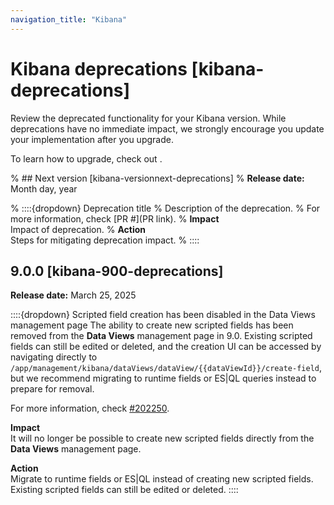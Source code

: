 ```yaml
---
navigation_title: "Kibana"
---
```


# Kibana deprecations [kibana-deprecations]
Review the deprecated functionality for your Kibana version. While deprecations have no immediate impact, we strongly encourage you update your implementation after you upgrade.

To learn how to upgrade, check out <uprade docs>.

% ## Next version [kibana-versionnext-deprecations]
% **Release date:** Month day, year

% ::::{dropdown} Deprecation title
% Description of the deprecation.
% For more information, check [PR #](PR link).
% **Impact**<br> Impact of deprecation. 
% **Action**<br> Steps for mitigating deprecation impact.
% ::::

## 9.0.0 [kibana-900-deprecations]
**Release date:** March 25, 2025

::::{dropdown} Scripted field creation has been disabled in the Data Views management page
The ability to create new scripted fields has been removed from the **Data Views** management page in 9.0. Existing scripted fields can still be edited or deleted, and the creation UI can be accessed by navigating directly to `/app/management/kibana/dataViews/dataView/{{dataViewId}}/create-field`, but we recommend migrating to runtime fields or ES|QL queries instead to prepare for removal.

For more information, check [#202250](https://github.com/elastic/kibana/pull/202250).

**Impact**<br> It will no longer be possible to create new scripted fields directly from the **Data Views** management page.

**Action**<br> Migrate to runtime fields or ES|QL instead of creating new scripted fields. Existing scripted fields can still be edited or deleted.
::::